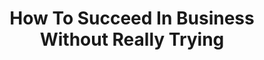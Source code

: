 ---
title: How To Succeed In Business Without Really Trying
year: 1967
opening_date: 1967-07-20
closing_date: 1967-07-29
layout: productions
featured_image: 
image_caption:
image_credit:
playbill:
category:
Theatre: Theatre Jacksonville
Venue: Little Theatre
cast:
  Finch: Gil Gimbel
  Gatch: Samuel D. Helfrich
  Jenkins: Al Gimbel
  Tackaberry: Bill Milton
  Peterson: Robert Onze
  Mathews: David Davis
  Davis: Lauren Murray
  Johnson: Steve G. Hunnicutt
  J.B. Biggley: Jesse E Waller, Jr.
  Rosemary: Randy Fry
  Bratt : William Scott Thornton
  Smitty: Judith Jett
  Frump: Ken Fallin
  Miss Jones: Elise Hallowes
  Mr. Twimble: Tom Nehl
  Hedy: Jocelyn Brown
  Scrubwoman: 
    - Irene Helen Walsh
    - Jan Davis
  Miss Krumholtz: Marge Rocca
  Toynbee: Samuel D. Helfrich
  Ovington: Ron Griffis
  Policeman: Steve G. Hunnicutt
  T.V. Announcer: Robert Onze
  Womper: Tom Nehl
  Singer: 
    - Mike Harrington
    - Robert Onze
    - David Davis
    - Steve G. Hunnicutt
    - Carol Rainer
    - Judy Liedka
    - Lois Fernsler
    - Pam Wiesenfeld
    - Judy Mendenhall
    - Jan Davis
    - Irene Helen Walsh
    - Marlene Crippen
crew:
  Director & Choreographer: George Ballis
  Musical Director: Rosalind McCall
  Set Design: 
    - Ed Heist, Jr. 
    - Larry Riddle
  Stage Manager: Terry McIntyre
  Assistant Stage Manager: Thelma Baker
  Costumes: Gwen Nearhoof
  Properties: 
    - Maria Alarcon
    - Helen Roberts
    - Judy Pryor
    - Gladys Dale
  Make-up: 
    - Marcy Massaniso
    - Jan C. Davis
  Lighting: Peggy Miller
  Scenery: 
    - Hal Nearhoof
    - Charles Vance
    - Gladys Dale
    - Alene Crippen
    - Gladys Witten
    - David Witten
    - Gwyda Agnew
    - Jack Broughton
    - Andy Liliskis
    - Bob Agnew
  Follow Spot: 
    - Ellen Black
    - Nancy Keller
  Running Crew: 
    - Walter Quattlebaum
    - Charles Vance
    - Hal Nearhoof
    - Jack Broughton
    - Andy Liliskis
external_links:
---